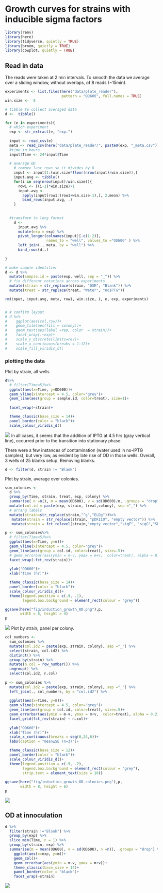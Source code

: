 Growth curves for strains with inducible sigma factors
================

``` r
library(renv)
library(here)
library(tidyverse, quietly = TRUE)
library(broom, quietly = TRUE)
library(cowplot, quietly = TRUE)
```

## Read in data

The reads were taken at 2 min intervals. To smooth the data we average
over a sliding window, without overlaps, of 8 reads (\~15min).

``` r
experiments <- list.files(here("data/plate_reader"), 
                          pattern = "OD600", full.names = TRUE)
win.size <-  8

# tibble to collect averaged data
d <-  tibble()

for (e in experiments){
  # which experiment
  exp <- str_extract(e, "exp.")
  
  input <- read_csv(e)
  meta <- read_csv(here("data/plate_reader/", paste0(exp, "_meta.csv")))
  #time in hours
  input$Time <- 24*input$Time
    
  # average OD
    # remove last rows so it divides by 8
    input <- input[1:(win.size*floor(nrow(input)/win.size)),]
    input.avg <- tibble()
    for(i in seq(nrow(input)/win.size)){
      row1 <- ((i-1)*win.size)+1
      input.avg <- 
        apply(input[row1:(row1+win.size-1),], 2,mean) %>% 
        bind_rows(input.avg, .)
    }
  
  
  #transform to long format
    d <- 
      input.avg %>% 
      mutate(exp = exp) %>% 
      pivot_longer(colnames(input)[-c(1:2)], 
                   names_to = "well", values_to ="OD600" ) %>% 
      left_join(., meta, by = "well") %>% 
      bind_rows(d,.)
      
}

# make sample identifier
d <- d %>% 
  mutate(sample.id = paste(exp, well, sep = "_")) %>% 
  # fix different notations across experiments
  mutate(strain = str_replace(strain, "DSM", "Blank")) %>% 
  mutate(treat = str_replace(treat, "Water", "noIPTG"))

rm(input, input.avg, meta, row1, win.size, i, e, exp, experiments)


# # confirm layout
# d %>%
#    ggplot(aes(col,row))+
#    geom_tile(aes(fill = colony))+
#    geom_text(aes(label =rep, color  = strain))+
#    facet_wrap(.~exp)+
#    scale_y_discrete(limits=rev)+
#    scale_x_continuous(breaks = 1:12)+
#    scale_fill_viridis_d()
```

### plotting the data

Plot by strain, all wells

``` r
d%>%
  # filter(Time<5)%>%
  ggplot(aes(x=Time, y=OD600))+
  geom_vline(xintercept = 4.5, color="grey")+
  geom_line(aes(group = sample.id, color=treat), size=1)+
  
  facet_wrap(~strain)+

  theme_classic(base_size = 14)+
  panel_border(color = "black")+
  scale_colour_viridis_d()
```

![](Growth_Curve_files/figure-gfm/plot%20all-1.png)<!-- --> In all
cases, it seems that the addition of IPTG at 4.5 hrs (gray vertical
line), occurred prior to the transition into stationary phase.

There were a few instances of contamination (water used in no-IPTG
samples), but very low, as evident by late rise of OD in those wells.
Overall, 3 wells of 25 blanks setup. Removing blanks.

``` r
d <- filter(d, strain != "Blank")
```

Plot by strain, average over colonies.

``` r
sum_colonies <- 
  d %>% 
  group_by(Time, strain, treat, exp, colony) %>% 
  summarise( n =n(), m = mean(OD600), v = sd(OD600)/n, .groups = "drop") %>% 
  mutate(col.id = paste(exp, strain, treat,colony), sep ="_") %>% 
  # arrang labels
  mutate(strain=str_replace(strain,"^g","ELDg"))%>%
   mutate(strain = str_replace(strain, "pDR110", "empty vector")) %>% 
   mutate(strain = fct_relevel(strain,"empty vector","sigF", "sigG","SP10", "Goe3","ELDg168", "ELDg169"))

p <- sum_colonies%>%
  # filter(Time<5)%>%
  ggplot(aes(x=Time, y=m))+
  geom_vline(xintercept = 4.5, color="grey")+
  geom_line(aes(group = col.id, color=treat), size=.5)+
  # geom_errorbar(aes(ymin = m-v, ymax = m+v,  color=treat), alpha = 0.5)+
  facet_wrap(~fct_rev(strain))+
  
  ylab("OD600")+
  xlab("Time (hr)")+

  theme_classic(base_size = 14)+
  panel_border(color = "black")+
  scale_colour_viridis_d()+
  theme(legend.position = c(.9, .1), 
        legend.box.background = element_rect(colour = "grey"))

ggsave(here("fig/induction_growth_OD.png"),p,
       width = 6, height = 4)
p  
```

![](Growth_Curve_files/figure-gfm/plot%20colonies-1.png)<!-- --> Plot by
strain, panel per colony.

``` r
col_numbers <-
  sum_colonies %>% 
  mutate(col.id2 = paste(exp, strain, colony), sep ="_") %>%
  select(strain, col.id2) %>% 
  distinct() %>% 
  group_by(strain) %>% 
  mutate(n.col = row_number()) %>% 
  ungroup() %>% 
  select(col.id2, n.col)
  
p <- sum_colonies %>% 
  mutate(col.id2 = paste(exp, strain, colony), sep ="_") %>%
  left_join(., col_numbers, by = "col.id2") %>% 
  
  ggplot(aes(x=Time, y=m))+
  geom_vline(xintercept = 4.5, color="grey")+
  geom_line(aes(group = col.id, color=treat), size=.5)+
  geom_errorbar(aes(ymin = m-v, ymax = m+v,  color=treat), alpha = 0.2)+
  facet_grid(fct_rev(strain) ~ n.col)+
  
  ylab("OD600")+
  xlab("Time (hr)")+
  scale_x_continuous(breaks = seq(0,24,6))+
  labs(caption = "mean±SE (n=3)")+

  theme_classic(base_size = 12)+
  panel_border(color = "black")+
  scale_colour_viridis_d()+
  theme(legend.position = c(.9, .2), 
        legend.box.background = element_rect(colour = "grey"),
        strip.text = element_text(size = 10))
  
ggsave(here("fig/induction_growth_OD_colonies.png"),p,
       width = 8, height = 6)
p  
```

![](Growth_Curve_files/figure-gfm/plot%20colonY%20panels-1.png)<!-- -->

## OD at innoculation

``` r
d %>% 
  filter(strain !="Blank") %>% 
  group_by(exp) %>% 
  slice_min(Time, n = 1) %>% 
  group_by(strain, exp) %>%
  summarise(m = mean(OD600), v = sd(OD600), n =n(), .groups = "drop") %>% 
    ggplot(aes(x=exp, y=m))+
    geom_col()+
    geom_errorbar(aes(ymin = m-v, ymax = m+v))+
    theme_classic(base_size = 14)+
    panel_border(color = "black")+
    facet_wrap(~strain)
```

![](Growth_Curve_files/figure-gfm/unnamed-chunk-2-1.png)<!-- -->
